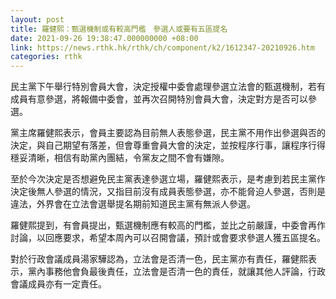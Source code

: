 ```yaml
---
layout: post
title: 羅健熙：甄選機制或有較高門檻　參選人或要有五區提名
date: 2021-09-26 19:38:47.000000000 +08:00
link: https://news.rthk.hk/rthk/ch/component/k2/1612347-20210926.htm
categories: rthk
---
```


民主黨下午舉行特別會員大會，決定授權中委會處理參選立法會的甄選機制，若有成員有意參選，將報備中委會，並再次召開特別會員大會，決定對方是否可以參選。

黨主席羅健熙表示，會員主要認為目前無人表態參選，民主黨不用作出參選與否的決定，與自己期望有落差，但會尊重會員大會的決定，並按程序行事，讓程序行得穩妥清晰，相信有助黨內團結，令黨友之間不會有嫌隙。

至於今次決定是否想避免民主黨表達參選立場，羅健熙表示，是考慮到若民主黨作決定後無人參選的情況，又指目前沒有成員表態參選，亦不能脅迫人參選，否則是違法，外界會在立法會選舉提名期前知道民主黨有無派人參選。

羅健熙提到，有會員提出，甄選機制應有較高的門檻，並比之前嚴謹，中委會再作討論，以回應要求，希望本周內可以召開會議，預計或會要求參選人獲五區提名。

對於行政會議成員湯家驊認為，立法會是否清一色，民主黨亦有責任，羅健熙表示，黨內事務他會負最後責任，立法會是否清一色的責任，就讓其他人評論，行政會議成員亦有一定責任。
